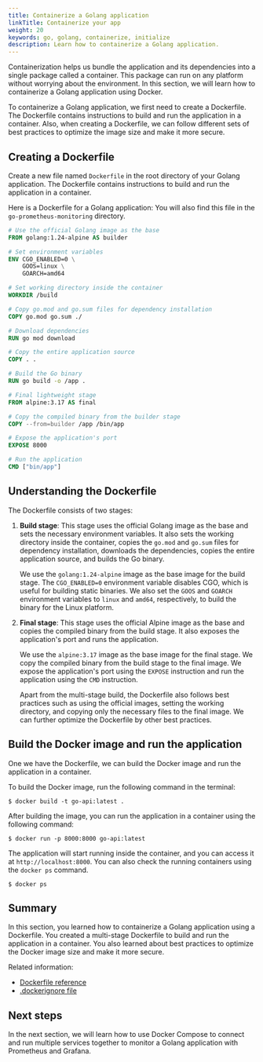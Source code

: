 ```yaml
---
title: Containerize a Golang application
linkTitle: Containerize your app
weight: 20
keywords: go, golang, containerize, initialize
description: Learn how to containerize a Golang application.
---
```


Containerization helps us bundle the application and its dependencies into a single package called a container. This package can run on any platform without worrying about the environment. In this section, we will learn how to containerize a Golang application using Docker.

To containerize a Golang application, we first need to create a Dockerfile. The Dockerfile contains instructions to build and run the application in a container. Also, when creating a Dockerfile, we can follow different sets of best practices to optimize the image size and make it more secure.

## Creating a Dockerfile

Create a new file named `Dockerfile` in the root directory of your Golang application. The Dockerfile contains instructions to build and run the application in a container.

Here is a Dockerfile for a Golang application: You will also find this file in the `go-prometheus-monitoring` directory.

```dockerfile
# Use the official Golang image as the base
FROM golang:1.24-alpine AS builder

# Set environment variables
ENV CGO_ENABLED=0 \
    GOOS=linux \
    GOARCH=amd64

# Set working directory inside the container
WORKDIR /build

# Copy go.mod and go.sum files for dependency installation
COPY go.mod go.sum ./

# Download dependencies
RUN go mod download

# Copy the entire application source
COPY . .

# Build the Go binary
RUN go build -o /app .

# Final lightweight stage
FROM alpine:3.17 AS final

# Copy the compiled binary from the builder stage
COPY --from=builder /app /bin/app

# Expose the application's port
EXPOSE 8000

# Run the application
CMD ["bin/app"]
```

## Understanding the Dockerfile

The Dockerfile consists of two stages:

1. **Build stage**: This stage uses the official Golang image as the base and sets the necessary environment variables. It also sets the working directory inside the container, copies the `go.mod` and `go.sum` files for dependency installation, downloads the dependencies, copies the entire application source, and builds the Go binary.

    We use the `golang:1.24-alpine` image as the base image for the build stage. The `CGO_ENABLED=0` environment variable disables CGO, which is useful for building static binaries. We also set the `GOOS` and `GOARCH` environment variables to `linux` and `amd64`, respectively, to build the binary for the Linux platform.

2. **Final stage**: This stage uses the official Alpine image as the base and copies the compiled binary from the build stage. It also exposes the application's port and runs the application.

    We use the `alpine:3.17` image as the base image for the final stage. We copy the compiled binary from the build stage to the final image. We expose the application's port using the `EXPOSE` instruction and run the application using the `CMD` instruction.

    Apart from the multi-stage build, the Dockerfile also follows best practices such as using the official images, setting the working directory, and copying only the necessary files to the final image. We can further optimize the Dockerfile by other best practices.

## Build the Docker image and run the application

One we have the Dockerfile, we can build the Docker image and run the application in a container.

To build the Docker image, run the following command in the terminal:

```console
$ docker build -t go-api:latest .
```

After building the image, you can run the application in a container using the following command:

```console
$ docker run -p 8000:8000 go-api:latest
```

The application will start running inside the container, and you can access it at `http://localhost:8000`. You can also check the running containers using the `docker ps` command.

```console
$ docker ps
```

## Summary

In this section, you learned how to containerize a Golang application using a Dockerfile. You created a multi-stage Dockerfile to build and run the application in a container. You also learned about best practices to optimize the Docker image size and make it more secure.

Related information:

 - [Dockerfile reference](/reference/dockerfile.md)
 - [.dockerignore file](/reference/dockerfile.md#dockerignore-file)

## Next steps

In the next section, we will learn how to use Docker Compose to connect and run multiple services together to monitor a Golang application with Prometheus and Grafana.
